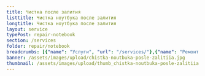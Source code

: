 ```yaml
---
title: Чистка после залития
listtitle: Чистка ноутбука после залития
longtitle: Чистка ноутбука после залития
layout: service
typePost: repair-notebook
section: /services
folder: repair/notebook
breadcrumbs: [{"name": "Услуги", "url": "/services/"},{"name": "Ремонт устройств", "url": "/services/repair/"},{"name": "Ноутбук", "url": "/services/repair/notebook/"}]
banner: /assets/images/upload/chistka-noutbuka-posle-zalitiia.jpg
thumbnail: /assets/images/upload/thumb_chistka-noutbuka-posle-zalitiia.jpg
---
```

